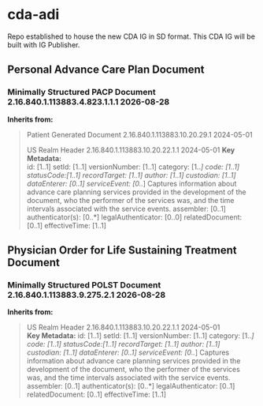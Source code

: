 # cda-adi
Repo established to house the new CDA IG in SD format. This CDA IG will be built with IG Publisher.
## Personal Advance Care Plan Document
### Minimally Structured PACP Document 2.16.840.1.113883.4.823.1.1.1  2026-08-28
**Inherits from:**  
> Patient Generated Document  2.16.840.1.113883.10.20.29.1  2024-05-01
>
> US Realm Header  2.16.840.1.113883.10.20.22.1.1  2024-05-01
**Key Metadata:**  
id: [1..1]
setId: [1..1]
versionNumber: [1..1]
category: [1..*]
code: [1..1]
statusCode:[1..1]
recordTarget: [1..1]
author: [1..1]
custodian: [1..1]
dataEnterer: [0..1]
serviceEvent: [0..*] Captures information about advance care planning services provided in the development of the document, who the performer of the services was, and the time intervals associated with the service events.
assembler: [0..1]
authenticator(s): [0..*]
legalAuthenticator: [0..0]
relatedDocument: [0..1]
effectiveTime: [1..1]

## Physician Order for Life Sustaining Treatment Document
### Minimally Structured POLST Document 2.16.840.1.113883.9.275.2.1  2026-08-28
**Inherits from:**  
> US Realm Header  2.16.840.1.113883.10.20.22.1.1  2024-05-01  
**Key Metadata:** 
id: [1..1]
setId: [1..1]
versionNumber: [1..1]
category: [1..*]
code: [1..1]
statusCode:[1..1]
recordTarget: [1..1]
author: [1..1]
custodian: [1..1]
dataEnterer: [0..1]
serviceEvent: [0..*] Captures information about advance care planning services provided in the development of the document, who the performer of the services was, and the time intervals associated with the service events.
assembler: [0..1]
authenticator(s): [0..*]
legalAuthenticator: [0..1]
relatedDocument: [0..1]
effectiveTime: [1..1]
